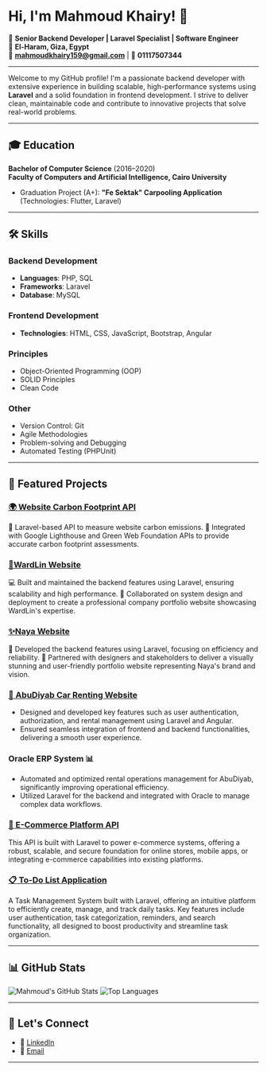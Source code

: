 # Hi, I'm Mahmoud Khairy! 👋

🚀 **Senior Backend Developer | Laravel Specialist | Software Engineer**  
📍 **El-Haram, Giza, Egypt**  
📧 **[mahmoudkhairy159@gmail.com](mailto:mahmoudkhairy159@gmail.com)** | 📱 **01117507344**  

---

Welcome to my GitHub profile! I'm a passionate backend developer with extensive experience in building scalable, high-performance systems using **Laravel** and a solid foundation in frontend development. I strive to deliver clean, maintainable code and contribute to innovative projects that solve real-world problems.

---

## 🎓 **Education**
**Bachelor of Computer Science** (2016–2020)  
**Faculty of Computers and Artificial Intelligence, Cairo University**  
- Graduation Project (A+): **"Fe Sektak" Carpooling Application** (Technologies: Flutter, Laravel)

---

## 🛠️ **Skills**
### **Backend Development**
- **Languages**: PHP, SQL  
- **Frameworks**: Laravel  
- **Database**: MySQL  
### **Frontend Development**
- **Technologies**: HTML, CSS, JavaScript, Bootstrap, Angular  
### **Principles**
- Object-Oriented Programming (OOP)  
- SOLID Principles  
- Clean Code  
### **Other**
- Version Control: Git  
- Agile Methodologies  
- Problem-solving and Debugging  
- Automated Testing (PHPUnit)
  
---


## 🌟 **Featured Projects**
### [🌍 Website Carbon Footprint API](https://www.wardlin.com/digital-recycling)
🌱 Laravel-based API to measure website carbon emissions.
🔗 Integrated with Google Lighthouse and Green Web Foundation APIs to provide accurate carbon footprint assessments.

### [🌟WardLin Website](https://www.wardlin.com)
💻 Built and maintained the backend features using Laravel, ensuring scalability and high performance.
🔧 Collaborated on system design and deployment to create a professional company portfolio website showcasing WardLin's expertise.
  
### [✨Naya Website](https://nayauae.com)
🎨 Developed the backend features using Laravel, focusing on efficiency and reliability.
🚀 Partnered with designers and stakeholders to deliver a visually stunning and user-friendly portfolio website representing Naya's brand and vision.

### [ 🚗 AbuDiyab Car Renting Website](https://www.rent.abudiyab.com.sa/)
- Designed and developed key features such as user authentication, authorization, and rental management using Laravel and Angular.
- Ensured seamless integration of frontend and backend functionalities, delivering a smooth user experience.

### Oracle ERP System 📊
- Automated and optimized rental operations management for AbuDiyab, significantly improving operational efficiency.
- Utilized Laravel for the backend and integrated with Oracle to manage complex data workflows.

### [🛒 E-Commerce Platform API](https://github.com/mahmoudkhairy159/EcommerceAPI-Laravel)
This API is built with Laravel to power e-commerce systems, offering a robust, scalable, and secure foundation for online stores, mobile apps, or integrating e-commerce capabilities into existing platforms.


### [📋 To-Do List Application](https://github.com/mahmoudkhairy159/Laravel_TO_Do_Application)
A Task Management System built with Laravel, offering an intuitive platform to efficiently create, manage, and track daily tasks. Key features include user authentication, task categorization, reminders, and search functionality, all designed to boost productivity and streamline task organization.

---

## 📊 **GitHub Stats**
![Mahmoud's GitHub Stats](https://github-readme-stats.vercel.app/api?username=mahmoudkhairy159&show_icons=true&theme=dark)
![Top Languages](https://github-readme-stats.vercel.app/api/top-langs/?username=mahmoudkhairy159&layout=compact&theme=dark)

---

## 🤝 **Let's Connect**
- 💼 [LinkedIn](https://www.linkedin.com/in/mahmoud-khairy-753b841b4/)
- 📧 [Email](mailto:mahmoudkhairy159@gmail.com)

---
